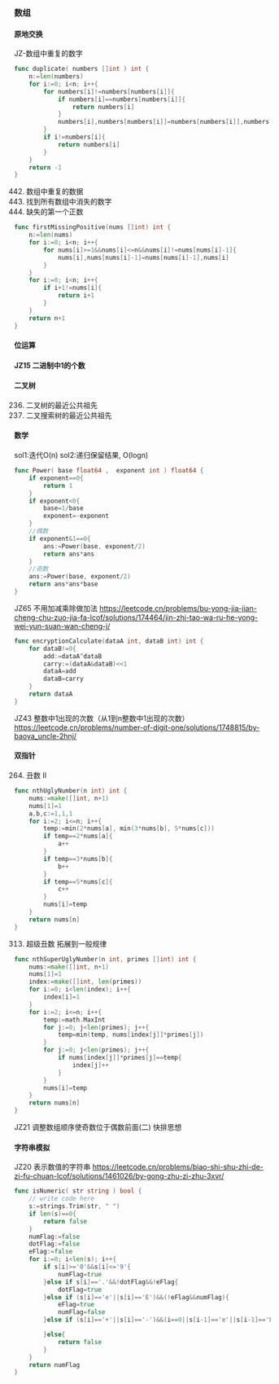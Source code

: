 ### 数组
#### 原地交换
JZ-数组中重复的数字
```go
func duplicate( numbers []int ) int {
    n:=len(numbers)
    for i:=0; i<n; i++{
        for numbers[i]!=numbers[numbers[i]]{
            if numbers[i]==numbers[numbers[i]]{
                return numbers[i]
            }
            numbers[i],numbers[numbers[i]]=numbers[numbers[i]],numbers[i]
        }
        if i!=numbers[i]{
            return numbers[i]
        }
    }
    return -1
}
```
442. 数组中重复的数据
448. 找到所有数组中消失的数字
41. 缺失的第一个正数
```go
func firstMissingPositive(nums []int) int {
    n:=len(nums)
    for i:=0; i<n; i++{
        for nums[i]>=1&&nums[i]<=n&&nums[i]!=nums[nums[i]-1]{
            nums[i],nums[nums[i]-1]=nums[nums[i]-1],nums[i]
        }
    }
    for i:=0; i<n; i++{
        if i+1!=nums[i]{
            return i+1
        }
    }
    return n+1
}
```

#### 位运算
#### JZ15 二进制中1的个数

#### 二叉树
236. 二叉树的最近公共祖先
235. 二叉搜索树的最近公共祖先

#### 数学
sol1:迭代O(n)
sol2:递归保留结果, O(logn)
```go
func Power( base float64 ,  exponent int ) float64 {
    if exponent==0{
        return 1
    }
    if exponent<0{
        base=1/base
        exponent=-exponent
    }
    //偶数
    if exponent&1==0{
        ans:=Power(base, exponent/2)
        return ans*ans
    }
    //奇数
    ans:=Power(base, exponent/2)
    return ans*ans*base
}
```
JZ65 不用加减乘除做加法
https://leetcode.cn/problems/bu-yong-jia-jian-cheng-chu-zuo-jia-fa-lcof/solutions/174464/jin-zhi-tao-wa-ru-he-yong-wei-yun-suan-wan-cheng-j/
```go
func encryptionCalculate(dataA int, dataB int) int {
    for dataB!=0{
        add:=dataA^dataB
        carry:=(dataA&dataB)<<1
        dataA=add
        dataB=carry
    }
    return dataA
}
```
JZ43 整数中1出现的次数（从1到n整数中1出现的次数）
https://leetcode.cn/problems/number-of-digit-one/solutions/1748815/by-baoya_uncle-2hnj/

#### 双指针
264. 丑数 II
```go
func nthUglyNumber(n int) int {
    nums:=make([]int, n+1)
    nums[1]=1
    a,b,c:=1,1,1
    for i:=2; i<=n; i++{
        temp:=min(2*nums[a], min(3*nums[b], 5*nums[c]))
        if temp==2*nums[a]{
            a++
        }
        if temp==3*nums[b]{
            b++
        }
        if temp==5*nums[c]{
            c++
        }
        nums[i]=temp
    }
    return nums[n]
}
```
313. 超级丑数
拓展到一般规律
```go
func nthSuperUglyNumber(n int, primes []int) int {
    nums:=make([]int, n+1)
    nums[1]=1
    index:=make([]int, len(primes))
    for i:=0; i<len(index); i++{
        index[i]=1
    }
    for i:=2; i<=n; i++{
        temp:=math.MaxInt
        for j:=0; j<len(primes); j++{
            temp=min(temp, nums[index[j]]*primes[j])
        }
        for j:=0; j<len(primes); j++{
            if nums[index[j]]*primes[j]==temp{
                index[j]++
            }
        }
        nums[i]=temp
    }
    return nums[n]
}
```
JZ21 调整数组顺序使奇数位于偶数前面(二)
快排思想

#### 字符串模拟
JZ20 表示数值的字符串
https://leetcode.cn/problems/biao-shi-shu-zhi-de-zi-fu-chuan-lcof/solutions/1461026/by-gong-zhu-zi-zhu-3xvr/
```go
func isNumeric( str string ) bool {
    // write code here
    s:=strings.Trim(str, " ")
    if len(s)==0{
        return false
    }
    numFlag:=false
    dotFlag:=false
    eFlag:=false
    for i:=0; i<len(s); i++{
        if s[i]>='0'&&s[i]<='9'{
            numFlag=true
        }else if s[i]=='.'&&!dotFlag&&!eFlag{
            dotFlag=true
        }else if (s[i]=='e'||s[i]=='E')&&(!eFlag&&numFlag){
            eFlag=true
            numFlag=false
        }else if (s[i]=='+'||s[i]=='-')&&(i==0||s[i-1]=='e'||s[i-1]=='E'){

        }else{
            return false
        }
    }
    return numFlag
}
```